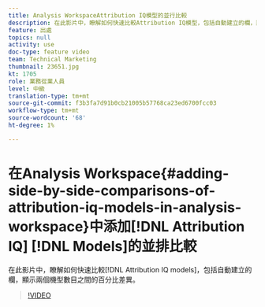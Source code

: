 ```yaml
---
title: Analysis WorkspaceAttribution IQ模型的並行比較
description: 在此影片中，瞭解如何快速比較Attribution IQ模型，包括自動建立的欄，顯示兩個模型數目之間的百分比差異。
feature: 出處
topics: null
activity: use
doc-type: feature video
team: Technical Marketing
thumbnail: 23651.jpg
kt: 1705
role: 業務從業人員
level: 中級
translation-type: tm+mt
source-git-commit: f3b3fa7d91b0cb21005b57768ca23ed6700fcc03
workflow-type: tm+mt
source-wordcount: '68'
ht-degree: 1%

---
```



# 在Analysis Workspace{#adding-side-by-side-comparisons-of-attribution-iq-models-in-analysis-workspace}中添加[!DNL Attribution IQ] [!DNL Models]的並排比較

在此影片中，瞭解如何快速比較[!DNL Attribution IQ models]，包括自動建立的欄，顯示兩個機型數目之間的百分比差異。

>[!VIDEO](https://video.tv.adobe.com/v/23651/?quality=12)

